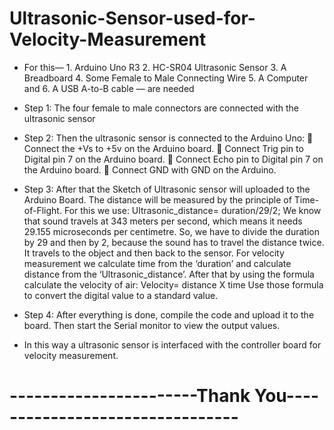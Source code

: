 # Ultrasonic-Sensor-used-for-Velocity-Measurement
* For this― 1. Arduino Uno R3 2. HC-SR04 Ultrasonic Sensor 3. A Breadboard 4. Some Female to Male Connecting Wire 5. A Computer and 
            6. A USB A-to-B cable ― are needed
* Step 1: The four female to male connectors are connected with the ultrasonic sensor
* Step 2: Then the ultrasonic sensor is connected to the Arduino Uno: 
 Connect the +Vs to +5v on the Arduino board.
 Connect Trig pin to Digital pin 7 on the Arduino board.
 Connect Echo pin to Digital pin 7 on the Arduino board.
 Connect GND with GND on the Arduino.
* Step 3: After that the Sketch of Ultrasonic sensor will uploaded to the Arduino Board.
The distance will be measured by the principle of Time-of-Flight. For
this we use:
Ultrasonic_distance= duration/29/2;
We know that sound travels at 343 meters per second, which means it
needs 29.155 microseconds per centimetre. So, we have to divide the
duration by 29 and then by 2, because the sound has to travel the distance
twice. It travels to the object and then back to the sensor.
For velocity measurement we calculate time from the ‘duration’ and
calculate distance from the ‘Ultrasonic_distance’. After that by using the
formula calculate the velocity of air:
Velocity= distance X time
Use those formula to convert the digital value to a standard value.
* Step 4: After everything is done, compile the code and upload it to the
board. Then start the Serial monitor to view the output values.

* In this way a ultrasonic sensor is interfaced with the controller board for velocity measurement.

# -----------------------Thank You--------------------------------
